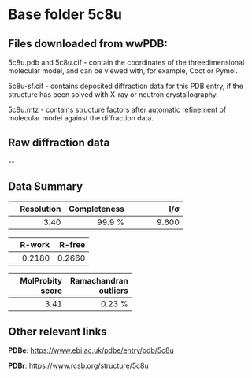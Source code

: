 # Base folder 5c8u

## Files downloaded from wwPDB:

5c8u.pdb and 5c8u.cif - contain the coordinates of the threedimensional molecular model, and can be viewed with, for example, Coot or Pymol.

5c8u-sf.cif - contains deposited diffraction data for this PDB entry, if the structure has been solved with X-ray or neutron crystallography.

5c8u.mtz - contains structure factors after automatic refinement of molecular model against the diffraction data.

## Raw diffraction data

--<br> 

## Data Summary
|   | Resolution | Completeness| I/$\boldsymbol{\sigma}$ |
|---|-------------:|----------------:|--------------:|
|   |3.40|99.9  %|<img width=50/>9.600|

|   | **R-work**| **R-free**   
|---|-------------:|----------------:|           
||0.2180|0.2660|

|   |**MolProbity<br>score**| **Ramachandran<br>outliers** 
|---|-------------:|----------------:|
||3.41|0.23 %|

## Other relevant links 
**PDBe**:  https://www.ebi.ac.uk/pdbe/entry/pdb/5c8u
 
**PDBr**: https://www.rcsb.org/structure/5c8u 

